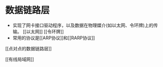 # 数据链路层

- 实现了网卡接口驱动程序，以及数据在物理媒介(如以太网、令环牌)上的传输。
  [[以太网]]  [[令环牌]]
- 常用的协议是[[ARP协议]]和[[RARP协议]]

[[点对点的数据链路层]]

[[有线局域网]]